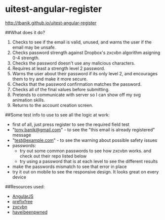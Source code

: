 # uitest-angular-register

http://tbanik.github.io/uitest-angular-register

##What does it do?
1. Checks to see if the email is valid, unused, and warns the user if the email may be unsafe.
2. Checks password strength against Dropbox's zxcvbn algorithm asigning 0-4 strength.
3. Checks the password doesn't use any malicious characters.
4. Requires at least a strength level 2 password.
5. Warns the user about their password if its only level 2, and encourages them to try and make it more secure.
6. Checks that the password confirmation matches the password.
7. Checks all of the final values before submitting.
8. Pretends to communicate with server so I can show off my svg animation skills.
9. Returns to the account creation screen.

##Some test info to use to see all the logic at work:
* first of all, just press register to see the required field test
* "tony.banik@gmail.com" - to see the "this email is already registered" message
* "test@example.com" - to see the warning about possible safety issues
* passwords:
  * try out some common passwords to see how zxcvbn works. and check out their repo listed below
  * try using a password that is at each level to see the different results
* make the passwords mismatch to see that error in place
* try it out on mobile to see the responsive design. It looks great on every device


##Resources used:
* [AngularJS](https://github.com/angular/angular.js)
* [prefixfree](https://github.com/LeaVerou/prefixfree)
* [zxcvbn](https://github.com/dropbox/zxcvbn)
* [haveibeenpwned](https://haveibeenpwned.com/API/v2)

